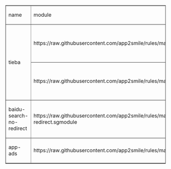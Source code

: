 <table border="1">
	<tbody>
		<tr>
			<td>
				<p>
					name
				</p>
			</td>
			<td>
				<p>
					module
				</p>
			</td>
			<td>
				<p>
					desc
				</p>
			</td>
		</tr>
		<tr>
			<td rowspan="2">
				<p>
					tieba
				</p>
			</td>
			<td>
				<p>
					https://raw.githubusercontent.com/app2smile/rules/master/module/tieba.sgmodule
				</p>
			</td>
			<td>
				<p>
					iOS15 &amp; Surge TF
				</p>
			</td>
		</tr>
		<tr>
			<td>
				<p>
					https://raw.githubusercontent.com/app2smile/rules/master/plugin/tieba.plugin
				</p>
			</td>
			<td>
				<p>
					iOS15 &amp; Loon TF
				</p>
			</td>
		</tr>
		<tr>
            <td>
                <p>
                    baidu-search-no-redirect
                </p>
            </td>
            <td>
                <p>
                    https://raw.githubusercontent.com/app2smile/rules/master/module/baidu-no-redirect.sgmodule
                </p>
            </td>
            <td>
                <p>
                    Surge
                </p>
            </td>
        </tr>
		<tr>
			<td>
				<p>
					app-ads
				</p>
			</td>
			<td>
				<p>
					https://raw.githubusercontent.com/app2smile/rules/master/module/ad.sgmodule
				</p>
			</td>
			<td>
				<p>
					self use
				</p>
			</td>
		</tr>
	</tbody>
</table>
